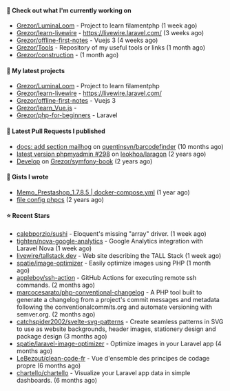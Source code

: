 #### 👷 Check out what I'm currently working on

- [Grezor/LuminaLoom](https://github.com/Grezor/LuminaLoom) - Project to learn filamentphp (1 week ago)
- [Grezor/learn-livewire](https://github.com/Grezor/learn-livewire) - https://livewire.laravel.com/ (3 weeks ago)
- [Grezor/offline-first-notes](https://github.com/Grezor/offline-first-notes) - Vuejs 3 (4 weeks ago)
- [Grezor/Tools](https://github.com/Grezor/Tools) - Repository of my useful tools or links (1 month ago)
- [Grezor/construction](https://github.com/Grezor/construction) -  (1 month ago)

#### 🌱 My latest projects

- [Grezor/LuminaLoom](https://github.com/Grezor/LuminaLoom) - Project to learn filamentphp
- [Grezor/learn-livewire](https://github.com/Grezor/learn-livewire) - https://livewire.laravel.com/
- [Grezor/offline-first-notes](https://github.com/Grezor/offline-first-notes) - Vuejs 3
- [Grezor/learn_Vue.js](https://github.com/Grezor/learn_Vue.js) - 
- [Grezor/php-for-beginners](https://github.com/Grezor/php-for-beginners) - Laravel

#### 🔨 Latest Pull Requests I published

- [docs: add section mailhog](https://github.com/quentinsvn/barcodefinder/pull/2) on [quentinsvn/barcodefinder](https://github.com/quentinsvn/barcodefinder) (10 months ago)
- [latest version phpmyadmin #298](https://github.com/leokhoa/laragon/pull/299) on [leokhoa/laragon](https://github.com/leokhoa/laragon) (2 years ago)
- [Develop](https://github.com/Grezor/symfony-book/pull/2) on [Grezor/symfony-book](https://github.com/Grezor/symfony-book) (2 years ago)

#### 📓 Gists I wrote

- [Memo_Prestashop_1.7.8.5 | docker-compose.yml](https://gist.github.com/eb78b378ed9f40780dc077b361ead337) (1 year ago)
- [file config phpcs](https://gist.github.com/27d8a6056d2e171aed20c26699439861) (2 years ago)

#### ⭐ Recent Stars

- [calebporzio/sushi](https://github.com/calebporzio/sushi) - Eloquent&#39;s missing &#34;array&#34; driver. (1 week ago)
- [tighten/nova-google-analytics](https://github.com/tighten/nova-google-analytics) - Google Analytics integration with Laravel Nova (1 week ago)
- [livewire/tallstack.dev](https://github.com/livewire/tallstack.dev) - Web site describing the TALL Stack (1 week ago)
- [spatie/image-optimizer](https://github.com/spatie/image-optimizer) - Easily optimize images using PHP (1 month ago)
- [appleboy/ssh-action](https://github.com/appleboy/ssh-action) - GitHub Actions for executing remote ssh commands. (2 months ago)
- [marcocesarato/php-conventional-changelog](https://github.com/marcocesarato/php-conventional-changelog) - A PHP tool built to generate a changelog from a project&#39;s commit messages and metadata following the conventionalcommits.org and automate versioning with semver.org. (2 months ago)
- [catchspider2002/svelte-svg-patterns](https://github.com/catchspider2002/svelte-svg-patterns) - Create seamless patterns in SVG to use as website backgrounds, header images, stationery design and package design (3 months ago)
- [spatie/laravel-image-optimizer](https://github.com/spatie/laravel-image-optimizer) - Optimize images in your Laravel app (4 months ago)
- [LeBezout/clean-code-fr](https://github.com/LeBezout/clean-code-fr) - Vue d&#39;ensemble des principes de codage propre (6 months ago)
- [chartello/chartello](https://github.com/chartello/chartello) - Visualize your Laravel app data in simple dashboards. (6 months ago)
